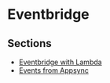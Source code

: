 # Eventbridge

## Sections

- [Eventbridge with Lambda](./eventbridge_with_lambda)
- [Events from Appsync](./events_from_appsync)
